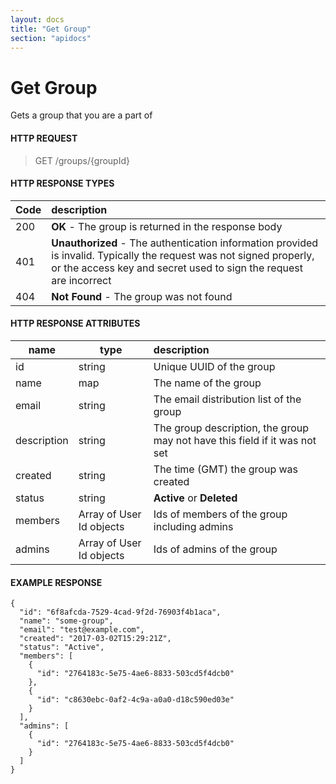 ```yaml
---
layout: docs
title: "Get Group"
section: "apidocs"
---
```


# Get Group

Gets a group that you are a part of

#### HTTP REQUEST

> GET /groups/{groupId}

#### HTTP RESPONSE TYPES

Code          | description |
 ------------ | :---------- |
200           | **OK** - The group is returned in the response body |
401           | **Unauthorized** - The authentication information provided is invalid.  Typically the request was not signed properly, or the access key and secret used to sign the request are incorrect |
404           | **Not Found** - The group was not found |

#### HTTP RESPONSE ATTRIBUTES

name          | type          | description |
 ------------ | ------------- | :---------- |
id            | string        | Unique UUID of the group |
name          | map           | The name of the group |
email         | string        | The email distribution list of the group |
description   | string        | The group description, the group may not have this field if it was not set |
created       | string        | The time (GMT) the group was created |
status        | string        | **Active** or **Deleted** |
members       | Array of User Id objects        | Ids of members of the group including admins |
admins       | Array of User Id objects        | Ids of admins of the group |

#### EXAMPLE RESPONSE

```
{
  "id": "6f8afcda-7529-4cad-9f2d-76903f4b1aca",
  "name": "some-group",
  "email": "test@example.com",
  "created": "2017-03-02T15:29:21Z",
  "status": "Active",
  "members": [
    {
      "id": "2764183c-5e75-4ae6-8833-503cd5f4dcb0"
    },
    {
      "id": "c8630ebc-0af2-4c9a-a0a0-d18c590ed03e"
    }
  ],
  "admins": [
    {
      "id": "2764183c-5e75-4ae6-8833-503cd5f4dcb0"
    }
  ]
}
```
